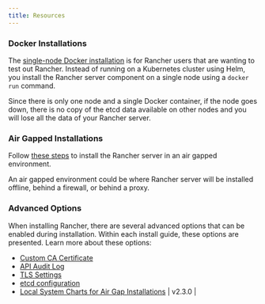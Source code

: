 ```yaml
---
title: Resources
---
```


<head>
  <link rel="canonical" href="https://ranchermanager.docs.rancher.com/pages-for-subheaders/resources"/>
</head>

### Docker Installations

The [single-node Docker installation](../other-installation-methods/rancher-on-a-single-node-with-docker/rancher-on-a-single-node-with-docker.md) is for Rancher users that are wanting to test out Rancher. Instead of running on a Kubernetes cluster using Helm, you install the Rancher server component on a single node using a `docker run` command.

Since there is only one node and a single Docker container, if the node goes down, there is no copy of the etcd data available on other nodes and you will lose all the data of your Rancher server.

### Air Gapped Installations

Follow [these steps](../other-installation-methods/air-gapped-helm-cli-install/air-gapped-helm-cli-install.md) to install the Rancher server in an air gapped environment.

An air gapped environment could be where Rancher server will be installed offline, behind a firewall, or behind a proxy.

### Advanced Options

When installing Rancher, there are several advanced options that can be enabled during installation. Within each install guide, these options are presented. Learn more about these options:

- [Custom CA Certificate](custom-ca-root-certificates.md)
- [API Audit Log](../advanced-options/advanced-use-cases/enable-api-audit-log.md)
- [TLS Settings](../../../reference-guides/installation-references/tls-settings.md)
- [etcd configuration](../advanced-options/advanced-use-cases/tune-etcd-for-large-installs.md)
- [Local System Charts for Air Gap Installations](local-system-charts.md) | v2.3.0          |

